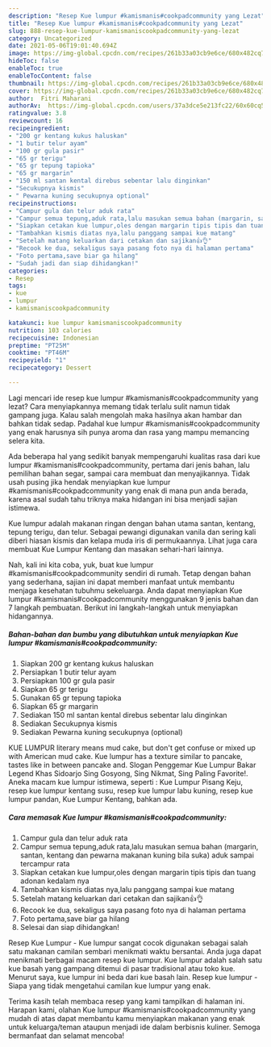 ```yaml
---
description: "Resep Kue lumpur #kamismanis#cookpadcommunity yang Lezat"
title: "Resep Kue lumpur #kamismanis#cookpadcommunity yang Lezat"
slug: 888-resep-kue-lumpur-kamismaniscookpadcommunity-yang-lezat
category: Uncategorized
date: 2021-05-06T19:01:40.694Z
image: https://img-global.cpcdn.com/recipes/261b33a03cb9e6ce/680x482cq70/kue-lumpur-kamismaniscookpadcommunity-foto-resep-utama.jpg
hideToc: false
enableToc: true
enableTocContent: false
thumbnail: https://img-global.cpcdn.com/recipes/261b33a03cb9e6ce/680x482cq70/kue-lumpur-kamismaniscookpadcommunity-foto-resep-utama.jpg
cover: https://img-global.cpcdn.com/recipes/261b33a03cb9e6ce/680x482cq70/kue-lumpur-kamismaniscookpadcommunity-foto-resep-utama.jpg
author:  Fitri Maharani
authorAv:  https://img-global.cpcdn.com/users/37a3dce5e213fc22/60x60cq50/avatar.jpg
ratingvalue: 3.8
reviewcount: 16
recipeingredient:
- "200 gr kentang kukus haluskan"
- "1 butir telur ayam"
- "100 gr gula pasir"
- "65 gr terigu"
- "65 gr tepung tapioka"
- "65 gr margarin"
- "150 ml santan kental direbus sebentar lalu dinginkan"
- "Secukupnya kismis"
- " Pewarna kuning secukupnya optional"
recipeinstructions:
- "Campur gula dan telur aduk rata"
- "Campur semua tepung,aduk rata,lalu masukan semua bahan (margarin, santan, kentang dan pewarna makanan kuning bila suka) aduk sampai tercampur rata"
- "Siapkan cetakan kue lumpur,oles dengan margarin tipis tipis dan tuang adonan kedalam nya"
- "Tambahkan kismis diatas nya,lalu panggang sampai kue matang"
- "Setelah matang keluarkan dari cetakan dan sajikan👍👌"
- "Recook ke dua, sekaligus saya pasang foto nya di halaman pertama"
- "Foto pertama,save biar ga hilang"
- "Sudah jadi dan siap dihidangkan!"
categories:
- Resep
tags:
- kue
- lumpur
- kamismaniscookpadcommunity

katakunci: kue lumpur kamismaniscookpadcommunity 
nutrition: 103 calories
recipecuisine: Indonesian
preptime: "PT25M"
cooktime: "PT46M"
recipeyield: "1"
recipecategory: Dessert

---
```



Lagi mencari ide resep kue lumpur #kamismanis#cookpadcommunity yang lezat? Cara menyiapkannya memang tidak terlalu sulit namun tidak gampang juga. Kalau salah mengolah maka hasilnya akan hambar dan bahkan tidak sedap. Padahal kue lumpur #kamismanis#cookpadcommunity yang enak harusnya sih punya aroma dan rasa yang mampu memancing selera kita.


Ada beberapa hal yang sedikit banyak mempengaruhi kualitas rasa dari kue lumpur #kamismanis#cookpadcommunity, pertama dari jenis bahan, lalu pemilihan bahan segar, sampai cara membuat dan menyajikannya. Tidak usah pusing jika hendak menyiapkan kue lumpur #kamismanis#cookpadcommunity yang enak di mana pun anda berada, karena asal sudah tahu triknya maka hidangan ini bisa menjadi sajian istimewa.

Kue lumpur adalah makanan ringan dengan bahan utama santan, kentang, tepung terigu, dan telur. Sebagai pewangi digunakan vanila dan sering kali diberi hiasan kismis dan kelapa muda iris di permukaannya. Lihat juga cara membuat Kue Lumpur Kentang dan masakan sehari-hari lainnya.


Nah, kali ini kita coba, yuk, buat kue lumpur #kamismanis#cookpadcommunity sendiri di rumah. Tetap dengan bahan yang sederhana, sajian ini dapat memberi manfaat untuk membantu menjaga kesehatan tubuhmu sekeluarga. Anda dapat menyiapkan Kue lumpur #kamismanis#cookpadcommunity menggunakan 9 jenis bahan dan 7 langkah pembuatan. Berikut ini langkah-langkah untuk menyiapkan hidangannya.

<!--inarticleads1-->

##### Bahan-bahan dan bumbu yang dibutuhkan untuk menyiapkan Kue lumpur #kamismanis#cookpadcommunity:

1. Siapkan 200 gr kentang kukus haluskan
1. Persiapkan 1 butir telur ayam
1. Persiapkan 100 gr gula pasir
1. Siapkan 65 gr terigu
1. Gunakan 65 gr tepung tapioka
1. Siapkan 65 gr margarin
1. Sediakan 150 ml santan kental direbus sebentar lalu dinginkan
1. Sediakan Secukupnya kismis
1. Sediakan  Pewarna kuning secukupnya (optional)


KUE LUMPUR literary means mud cake, but don&#39;t get confuse or mixed up with American mud cake. Kue lumpur has a texture similar to pancake, tastes like in between pancake and. Slogan Penggemar Kue Lumpur Bakar Legend Khas Sidoarjo Sing Gosyong, Sing Nikmat, Sing Paling Favorite!. Aneka macam kue lumpur istimewa, seperti : Kue Lumpur Pisang Keju, resep kue lumpur kentang susu, resep kue lumpur labu kuning, resep kue lumpur pandan, Kue Lumpur Kentang, bahkan ada. 

<!--inarticleads2-->

##### Cara memasak Kue lumpur #kamismanis#cookpadcommunity:

1. Campur gula dan telur aduk rata
1. Campur semua tepung,aduk rata,lalu masukan semua bahan (margarin, santan, kentang dan pewarna makanan kuning bila suka) aduk sampai tercampur rata
1. Siapkan cetakan kue lumpur,oles dengan margarin tipis tipis dan tuang adonan kedalam nya
1. Tambahkan kismis diatas nya,lalu panggang sampai kue matang
1. Setelah matang keluarkan dari cetakan dan sajikan👍👌
1. Recook ke dua, sekaligus saya pasang foto nya di halaman pertama
1. Foto pertama,save biar ga hilang
1. Selesai dan siap dihidangkan!

Resep Kue Lumpur - Kue lumpur sangat cocok digunakan sebagai salah satu makanan camilan sembari menikmati waktu bersantai. Anda juga dapat menikmati berbagai macam resep kue lumpur. Kue lumpur adalah salah satu kue basah yang gampang ditemui di pasar tradisional atau toko kue. Menurut saya, kue lumpur ini beda dari kue basah lain. Resep kue lumpur - Siapa yang tidak mengetahui camilan kue lumpur yang enak. 

Terima kasih telah membaca resep yang kami tampilkan di halaman ini. Harapan kami, olahan Kue lumpur #kamismanis#cookpadcommunity yang mudah di atas dapat membantu kamu menyiapkan makanan yang enak untuk keluarga/teman ataupun menjadi ide dalam berbisnis kuliner. Semoga bermanfaat dan selamat mencoba!
